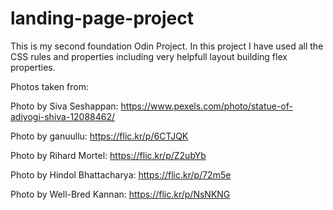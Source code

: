 # landing-page-project
This is my second foundation Odin Project. In this project I have
used all the CSS rules and properties including very helpfull layout
building flex properties.

Photos taken from:

Photo by Siva Seshappan: https://www.pexels.com/photo/statue-of-adiyogi-shiva-12088462/

Photo by ganuullu: https://flic.kr/p/6CTJQK

Photo by Rihard Mortel: https://flic.kr/p/Z2ubYb

Photo by Hindol Bhattacharya: https://flic.kr/p/72m5e

Photo by Well-Bred Kannan: https://flic.kr/p/NsNKNG
